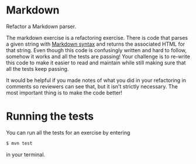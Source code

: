 # Markdown

Refactor a Markdown parser.

The markdown exercise is a refactoring exercise. There is code that parses a given string with [Markdown
syntax](https://guides.github.com/features/mastering-markdown/) and returns the
associated HTML for that string. Even though this code is confusingly written
and hard to follow, somehow it works and all the tests are passing! Your
challenge is to re-write this code to make it easier to read and maintain
while still making sure that all the tests keep passing.

It would be helpful if you made notes of what you did in your refactoring in
comments so reviewers can see that, but it isn't strictly necessary. The most
important thing is to make the code better!

# Running the tests

You can run all the tests for an exercise by entering

```sh
$ mvn test
```

in your terminal.
